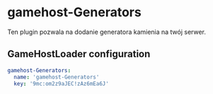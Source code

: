 # gamehost-Generators

Ten plugin pozwala na dodanie generatora kamienia na twój serwer.

## GameHostLoader configuration
```yaml
gamehost-Generators:
  name: 'gamehost-Generators'
  key: '9mc:om2z9aJEC!zAz6mEa6J'
```